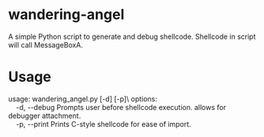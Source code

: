 # wandering-angel
A simple Python script to generate and debug shellcode. Shellcode in script will call MessageBoxA.

# Usage
usage: wandering_angel.py [-d] [-p]\\
options:\
&nbsp;&nbsp;&nbsp;&nbsp;-d, --debug  Prompts user before shellcode execution. allows for debugger attachment.\
&nbsp;&nbsp;&nbsp;&nbsp;-p, --print  Prints C-style shellcode for ease of import.
